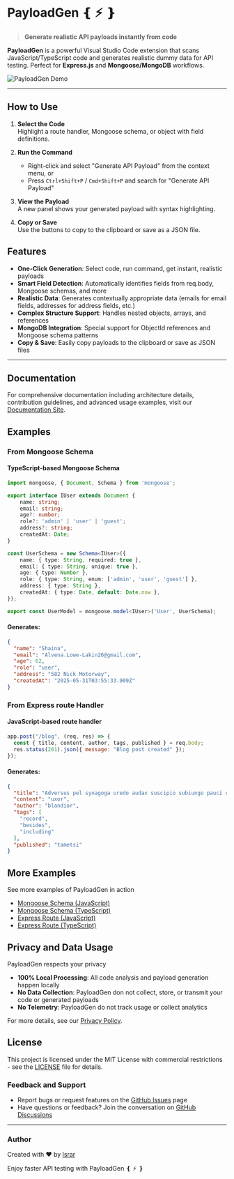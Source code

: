 # PayloadGen ❴ ⚡ ❵

> **Generate realistic API payloads instantly from code**

**PayloadGen** is a powerful Visual Studio Code extension that scans JavaScript/TypeScript code and generates realistic dummy data for API testing. Perfect for **Express.js** and **Mongoose/MongoDB** workflows.

![PayloadGen Demo](https://raw.githubusercontent.com/Israr-11/payloadgen/main/resources/demo.gif)

---

## How to Use

1. **Select the Code**  
   Highlight a route handler, Mongoose schema, or object with field definitions.

2. **Run the Command**    
   - Right-click and select "Generate API Payload" from the context menu, or
   - Press `Ctrl+Shift+P` / `Cmd+Shift+P` and search for "Generate API Payload"

3. **View the Payload**  
   A new panel shows your generated payload with syntax highlighting.

4. **Copy or Save**  
   Use the buttons to copy to the clipboard or save as a JSON file.

## Features

- **One-Click Generation**: Select code, run command, get instant, realistic payloads
- **Smart Field Detection**: Automatically identifies fields from req.body, Mongoose schemas, and more
- **Realistic Data**: Generates contextually appropriate data (emails for email fields, addresses for address fields, etc.)
- **Complex Structure Support**: Handles nested objects, arrays, and references
- **MongoDB Integration**: Special support for ObjectId references and Mongoose schema patterns
- **Copy & Save**: Easily copy payloads to the clipboard or save as JSON files

---

## Documentation

For comprehensive documentation including architecture details, contribution guidelines, and advanced usage examples, visit our [Documentation Site](https://israr-11.github.io/payloadgen/).

## Examples

### From Mongoose Schema

#### TypeScript-based Mongoose Schema

```typescript
import mongoose, { Document, Schema } from 'mongoose';

export interface IUser extends Document {
    name: string;
    email: string;
    age?: number;
    role?: 'admin' | 'user' | 'guest';
    address?: string;
    createdAt: Date;
}

const UserSchema = new Schema<IUser>({
    name: { type: String, required: true },
    email: { type: String, unique: true },
    age: { type: Number },
    role: { type: String, enum: ['admin', 'user', 'guest'] },
    address: { type: String },
    createdAt: { type: Date, default: Date.now },
});

export const UserModel = mongoose.model<IUser>('User', UserSchema);

```

#### Generates:

```json
{
  "name": "Shaina",
  "email": "Alvena.Lowe-Lakin26@gmail.com",
  "age": 62,
  "role": "user",
  "address": "582 Nick Motorway",
  "createdAt": "2025-05-31T03:55:33.909Z"
}
```

### From Express route Handler
#### JavaScript-based route handler

```javascript
app.post("/blog", (req, res) => {
  const { title, content, author, tags, published } = req.body;
  res.status(201).json({ message: "Blog post created" });
});

```

#### Generates:

```json
{
  "title": "Adversus pel synagoga uredo audax suscipio subiungo pauci usitas.",
  "content": "uxor",
  "author": "blandior",
  "tags": [
    "record",
    "besides",
    "including"
  ],
  "published": "tametsi"
}
```
## More Examples

See more examples of PayloadGen in action

- [Mongoose Schema (JavaScript)](https://res.cloudinary.com/cloudupload11111/image/upload/v1748714275/opensource/payloadgen_demos/Part_1_Gif_JS_Mongoose_wov2ja.gif)
- [Mongoose Schema (TypeScript)](https://res.cloudinary.com/cloudupload11111/image/upload/v1748714269/opensource/payloadgen_demos/Part_2_Gif_TS_Mongoose_abyylz.gif)
- [Express Route (JavaScript)](https://res.cloudinary.com/cloudupload11111/image/upload/v1748714268/opensource/payloadgen_demos/Part_4_Gif_TS_Route_Handler_dxamvg.gif)
- [Express Route (TypeScript)](https://res.cloudinary.com/cloudupload11111/image/upload/v1748714267/opensource/payloadgen_demos/Part_3_Gif_JS_Route_Handler_v2gxmw.gif)

## Privacy and Data Usage

PayloadGen respects your privacy

- **100% Local Processing**: All code analysis and payload generation happen locally
- **No Data Collection**: PayloadGen don not collect, store, or transmit your code or generated payloads
- **No Telemetry**: PayloadGen do not track usage or collect analytics

For more details, see our [Privacy Policy](https://github.com/Israr-11/payloadgen/blob/main/PRIVACY.md).

## License

This project is licensed under the MIT License with commercial restrictions - see the [LICENSE](https://github.com/Israr-11/payloadgen/blob/main/LICENSE) file for details.


### Feedback and Support

-  Report bugs or request features on the [GitHub Issues](https://github.com/Israr-11/payloadgen/issues) page  
-  Have questions or feedback? Join the conversation on [GitHub Discussions](https://github.com/Israr-11/payloadgen/discussions)

---

### Author
Created with ❤️ by [Israr](https://github.com/Israr-11)

Enjoy faster API testing with PayloadGen ❴ ⚡ ❵
